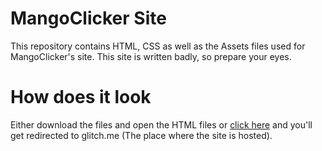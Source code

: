 # MangoClicker Site
 This repository contains HTML, CSS as well as the Assets files used for MangoClicker's site. This site is written badly, so prepare your eyes.

# How does it look
 Either download the files and open the HTML files or [click here](http://mango-clicker.glitch.me/ "MangoClicker") and you'll get redirected to glitch.me (The place where the site is hosted).
